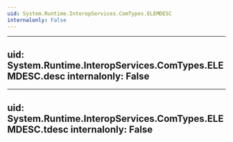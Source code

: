 ```yaml
---
uid: System.Runtime.InteropServices.ComTypes.ELEMDESC
internalonly: False
---
```


---
uid: System.Runtime.InteropServices.ComTypes.ELEMDESC.desc
internalonly: False
---

---
uid: System.Runtime.InteropServices.ComTypes.ELEMDESC.tdesc
internalonly: False
---
